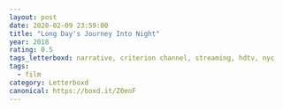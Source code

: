 ```yaml
---
layout: post 
date: 2020-02-09 23:59:00
title: "Long Day's Journey Into Night"
year: 2018
rating: 0.5
tags_letterboxd: narrative, criterion channel, streaming, hdtv, nyc
tags:
  - film
category: Letterboxd
canonical: https://boxd.it/Z0eoF
---
```


